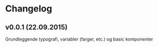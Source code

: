 # Changelog

## v0.0.1 (22.09.2015)

Grundleggende typografi, variabler (farger, etc.) og basic komponenter
